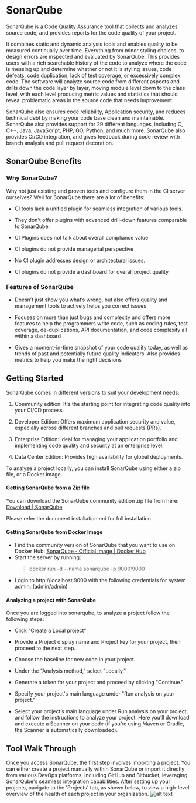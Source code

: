 # SonarQube
SonarQube is a Code Quality Assurance tool that collects and analyzes source code, and provides reports for the code quality of your project. 

It combines static and dynamic analysis tools and enables quality to be measured continually over time. Everything from minor styling choices, to design errors are inspected and evaluated by SonarQube. This provides users with a rich searchable history of the code to analyze where the code is messing up and determine whether or not it is styling issues, code defeats, code duplication, lack of test coverage, or excessively complex code. The software will analyze source code from different aspects and drills down the code layer by layer, moving module level down to the class level, with each level producing metric values and statistics that should reveal problematic areas in the source code that needs improvement.

SonarQube also ensures code reliability, Application security, and reduces technical debt by making your code base clean and maintainable. SonarQube also provides support for 29 different languages, including C, C++, Java, JavaScript, PHP, GO, Python, and much more. SonarQube also provides Ci/CD integration, and gives feedback during code review with branch analysis and pull request decoration.

## SonarQube Benefits

### Why SonarQube?
Why not just existing and proven tools and configure them in the CI server ourselves? Well for SonarQube there are a lot of benefits:

- CI tools lack a unified plugin for seamless integration of various tools.

- They don't offer plugins with advanced drill-down features comparable to SonarQube.

- CI Plugins does not talk about overall compliance value

- CI plugins do not provide managerial perspective

- No CI plugin addresses design or architectural issues.

- CI plugins do not provide a dashboard for overall project quality

### Features of SonarQube

- Doesn’t just show you what’s wrong, but also offers quality and management tools to actively helps you correct issues

- Focuses on more than just bugs and complexity and offers more features to help the programmers write code, such as coding rules, test coverage, de-duplications, API documentation, and code complexity all within a dashboard

- Gives a moment-in-time snapshot of your code quality today, as well as trends of past and potentially future quality indicators. Also provides metrics to help you make the right decisions

## Getting Started

SonarQube comes in different versions to suit your development needs:

1. Community edition: It's the starting point for integrating code quality into your CI/CD process.

2. Developer Edition: Offers maximum application security and value, especially across different branches and pull requests (PRs).

3. Enterprise Edition: Ideal for managing your application portfolio and implementing code quality and security at an enterprise level.

4. Data Center Edition: Provides high availability for global deployments.

To analyze a project locally, you can install SonarQube using either a zip file, or a Docker image.

#### Getting SonarQube from a Zip file

You can download the SonarQube community edition zip file from here: [Download | SonarQube](https://www.sonarsource.com/products/sonarqube/downloads/)

Please refer the document installation.md for full installation 

#### Getting SonarQube from Docker Image

- Find the community version of SonarQube that you want to use on Docker Hub: [SonarQube - Official Image | Docker Hub](https://hub.docker.com/_/sonarqube/)
- Start the server by running:
  > docker run -d --name sonarqube -p 9000:9000 <image name>
- Login to http://localhost:9000 with the following credentials for system admin: (admin/admin)

#### Analyzing a project with SonarQube

Once you are logged into sonarqube, to analyze a project follow the following steps:

- Click "Create a Local project"

- Provide a Project display name and Project key for your project, then proceed to the next step.

- Choose the baseline for new code in your project.

- Under the "Analysis method," select "Locally."

- Generate a token for your project and proceed by clicking "Continue."

- Specify your project's main language under "Run analysis on your project."

- Select your project’s main language under Run analysis on your project, and follow the instructions to analyze your project. Here you’ll download and execute a Scanner on your code (if you’re using Maven or Gradle, the Scanner is automatically downloaded).

## Tool Walk Through

Once you access SonarQube, the first step involves importing a project. You can either create a project manually within SonarQube or import it directly from various DevOps platforms, including GitHub and Bitbucket, leveraging SonarQube's seamless integration capabilities. After setting up your projects, navigate to the 'Projects' tab, as shown below, to view a high-level overview of the health of each project in your organization.
![alt text](blob:https://cloudzenix.atlassian.net/63aab85a-2a9f-437b-9116-5e395a9f6f8c#media-blob-url=true&id=efb8c03e-3482-450c-a9c3-9a30f22dd242&collection=contentId-2015068253&contextId=2015068253&height=643&width=1287&alt=)

